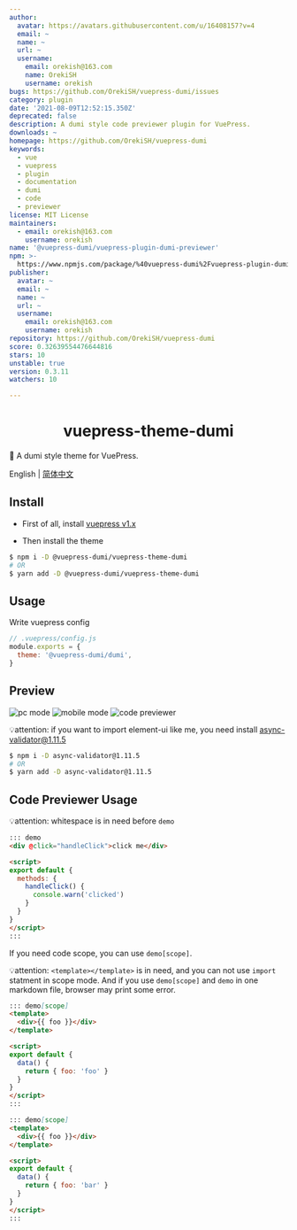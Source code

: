 ```yaml
---
author:
  avatar: https://avatars.githubusercontent.com/u/16408157?v=4
  email: ~
  name: ~
  url: ~
  username:
    email: orekish@163.com
    name: OrekiSH
    username: orekish
bugs: https://github.com/OrekiSH/vuepress-dumi/issues
category: plugin
date: '2021-08-09T12:52:15.350Z'
deprecated: false
description: A dumi style code previewer plugin for VuePress.
downloads: ~
homepage: https://github.com/OrekiSH/vuepress-dumi
keywords:
  - vue
  - vuepress
  - plugin
  - documentation
  - dumi
  - code
  - previewer
license: MIT License
maintainers:
  - email: orekish@163.com
    username: orekish
name: '@vuepress-dumi/vuepress-plugin-dumi-previewer'
npm: >-
  https://www.npmjs.com/package/%40vuepress-dumi%2Fvuepress-plugin-dumi-previewer
publisher:
  avatar: ~
  email: ~
  name: ~
  url: ~
  username:
    email: orekish@163.com
    username: orekish
repository: https://github.com/OrekiSH/vuepress-dumi
score: 0.32639554476644816
stars: 10
unstable: true
version: 0.3.11
watchers: 10

---
```


<h1 align="center">vuepress-theme-dumi</h1>

📖 A dumi style theme for VuePress.

English | <a href="https://github.com/OrekiSH/vuepress-dumi/blob/main/README-zh_CN.md">简体中文</a>

## Install

* First of all, install [vuepress v1.x](https://github.com/vuejs/vuepress)

* Then install the theme

```bash
$ npm i -D @vuepress-dumi/vuepress-theme-dumi
# OR
$ yarn add -D @vuepress-dumi/vuepress-theme-dumi
```

## Usage
Write vuepress config

```js
// .vuepress/config.js
module.exports = {
  theme: '@vuepress-dumi/dumi',
}
```

## Preview

![pc mode](https://s3.ax1x.com/2021/02/12/yDNldg.png)
![mobile mode](https://s3.ax1x.com/2021/02/12/yDUi60.png)
![code previewer](https://s3.ax1x.com/2021/02/12/yDNgQx.png)

💡attention: if you want to import element-ui like me, you need install async-validator@1.11.5

``` bash
$ npm i -D async-validator@1.11.5
# OR
$ yarn add -D async-validator@1.11.5
```

## Code Previewer Usage

💡attention: whitespace is in need before `demo`

```md
::: demo
<div @click="handleClick">click me</div>

<script>
export default {
  methods: {
    handleClick() {
      console.warn('clicked')
    }
  }
}
</script>
:::
```

If you need code scope, you can use `demo[scope]`.

💡attention: `<template></template>` is in need, and you can not use `import` statment in scope mode. And if you use `demo[scope]` and `demo` in one markdown file, browser may print some error.

```md
::: demo[scope]
<template>
  <div>{{ foo }}</div>
</template>

<script>
export default {
  data() {
    return { foo: 'foo' }
  }
}
</script>
:::
```

```md
::: demo[scope]
<template>
  <div>{{ foo }}</div>
</template>

<script>
export default {
  data() {
    return { foo: 'bar' }
  }
}
</script>
:::
```